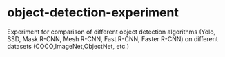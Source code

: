 # object-detection-experiment
Experiment for comparison of different object detection algorithms (Yolo, SSD, Mask R-CNN, Mesh R-CNN, Fast R-CNN, Faster R-CNN) on different datasets (COCO,ImageNet,ObjectNet, etc.)
